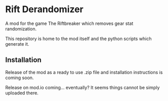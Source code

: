 # Rift Derandomizer

A mod for the game The Riftbreaker which removes gear stat randomization.

This repository is home to the mod itself and the python scripts which generate it.

## Installation

Release of the mod as a ready to use .zip file and installation instructions is coming soon.

Release on mod.io coming... eventually? It seems things cannot be simply uploaded there.

